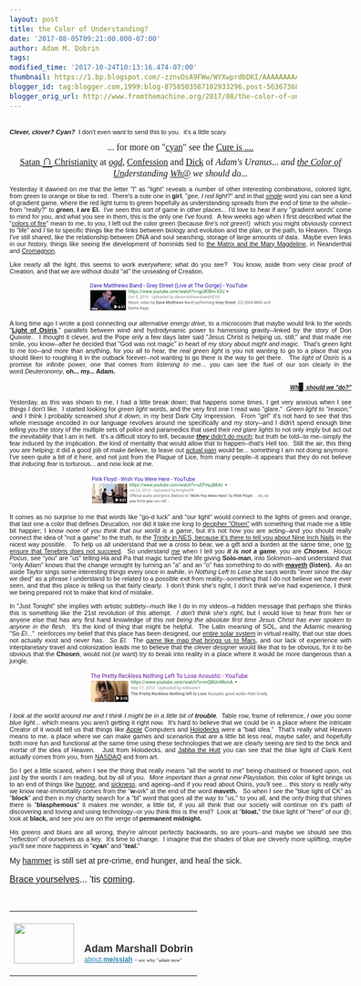 ```yaml
---
layout: post
title: the Color of Understanding?
date: '2017-08-05T09:21:00.000-07:00'
author: Adam M. Dobrin
tags: 
modified_time: '2017-10-24T10:13:16.474-07:00'
thumbnail: https://1.bp.blogspot.com/-zznvDsA9FWw/WYXwprdbDKI/AAAAAAAAAak/Lkl4Ge2Hcsk5Qob8Dc15qpYXBME3lEbfwCK4BGAYYCw/s72-c/image-718727.png
blogger_id: tag:blogger.com,1999:blog-8758503587102933296.post-563673683090735056
blogger_orig_url: http://www.fromthemachine.org/2017/08/the-color-of-understanding.html
---
```


<div dir="ltr"><div class="gmail_quote"><div dir="ltr"><div class="gmail_quote"><br /><div class="gmail_quote"><div dir="ltr"><div><center style="font-family: verdana, arial, helvetica, sans-serif;"><div style="text-align: justify; width: 600px;"><div style="font-size: 11px;"><strong><em>Clever, clover? Cyan? &nbsp;</em></strong>I don't even want to send this to you. &nbsp;it's a little scary.<br /><br /><div style="font-family: Tinos; font-size: medium; text-align: center;"><span style="font-family: Tinos;">... for more on "</span><a href="http://cyan.reallyhim.com/" style="font-family: Tinos;">cyan</a><span style="font-family: Tinos;">" see the&nbsp;</span><a href="http://cure.reallyhim.com/" style="font-family: Tinos;">Cure is .... Satan&nbsp;</a><span style="background-color: white; color: #222222; font-family: Roboto, arial, sans-serif; text-align: left;"><b><span style="font-size: x-large;"><a href="http://confession.reallyhim.com/" target="_blank">∩</a></span></b></span><a href="http://cure.reallyhim.com/" style="font-family: Tinos;">&nbsp;Christianity</a><span style="font-family: Tinos;">&nbsp;at</span><span style="font-family: Tinos;">&nbsp;</span><i style="font-family: Tinos;"><a href="http://serden.reallyhim.com/" target="_blank">ogd</a></i><span style="font-family: Tinos;">,&nbsp;</span><a href="http://confession.reallyhim.com/" style="font-family: Tinos;">Confession</a><span style="font-family: Tinos;">&nbsp;and&nbsp;</span><a href="http://dick.reallyhim.com/" style="font-family: Tinos;">Dick</a><span style="font-family: Tinos;">&nbsp;of&nbsp;</span><i style="font-family: Tinos;">Adam's Uranus... and&nbsp;<a href="http://cyan.reallyhim.com/">the Color of Un</a>derstanding&nbsp;<a href="http://who.reallyhim.com/">Wh@</a>&nbsp;we should do...</i></div><br /></div><div style="font-size: 11px;"></div><div style="font-size: 11px;">Yesterday it dawned on me that the letter "l" as "light" reveals a number of other interesting combinations, colored light, from green to orange or blue to red.&nbsp; There's a cute one in&nbsp;<strong>girl</strong>, "<i>gee, I red light</i>?" and in that&nbsp;<em><a href="http://ad.lamc.la/" target="_blank">single</a></em>&nbsp;word you can see a kind of gradient game, where the red light turns to green hopefully as understanding spreads from the end of time to the whole--from "really?" to&nbsp;<em><strong>green</strong>,&nbsp;</em><strong>I are El. &nbsp;</strong>I've seen this sort of game in other places... I'd love to hear if any "gradient words' come to mind for you, and what you see in them, this is the only one I've found.&nbsp; A few weeks ago when I first described what the "<a href="http://www.unduecoercion.com/2017/07/the-kalor-of-fire.html" target="_blank">colors of fire</a>" mean to me, to you, I left out the color green (because&nbsp;<em><span style="font-family: &quot;comic sans ms&quot; , sans-serif;">fire's not green</span></em>!) &nbsp;which you might obviously connect to "life" and I tie to specific things like the links between biology and evolution and the plan, or the path, to Heaven.&nbsp; Things I've still shared, like the relationship between DNA and soul searching, storage of large amounts of data.&nbsp; Maybe even links in our history, things like seeing the development of hominids tied to&nbsp;<a href="http://www.unduecoercion.com/2017/07/im-calling-it-kth-hour-11-odock-am.html" target="_blank">the Matrix and the Mary Magdeline</a>, in Neanderthal and&nbsp;<a href="http://sliders.wikia.com/wiki/Kromagg" target="_blank">Cromagnon</a>.&nbsp;</div><div style="font-size: 11px;"><br /></div><div style="font-size: 11px;">Like nearly all the light, this seems to work everywhere; what do you see?&nbsp; You know, aside from very clear proof of Creation, and that we are without doubt "at" the unsealing of Creation.</div><div style="font-size: 11px;"><br /></div><div style="font-size: 11px; text-align: center;"><a class="m_6269003319857602888gmail-playable playable" href="https://www.youtube.com/watch?v=qp3KWrn-VzU" target="_blank"></a><a href="http://1.bp.blogspot.com/-zznvDsA9FWw/WYXwprdbDKI/AAAAAAAAAak/Lkl4Ge2Hcsk5Qob8Dc15qpYXBME3lEbfwCK4BGAYYCw/s1600/image-718727.png"><img alt="" border="0" id="BLOGGER_PHOTO_ID_6450826640109538466" src="../../1.bp.blogspot.com/-zznvDsA9FWw/WYXwprdbDKI/AAAAAAAAAak/Lkl4Ge2Hcsk5Qob8Dc15qpYXBME3lEbfwCK4BGAYYCw/s320/image-718727.png" /></a><br /><br /></div><div style="font-size: 11px;"></div><div style="font-size: 11px;">A long time ago I wrote a post connecting our&nbsp;<em>alternative energy drive</em>, to a microcosm that maybe would link to the words "<a href="http://m.lamc.la/awlist4296878/HWVzK/h/The_Light_of_Osiris_and.htm" target="_blank"><strong>Light of Osiris</strong>,</a>" parallels between wind and hydrodynamic power to harnessing gravity--linked by the story of Don Quixote. &nbsp; I thought it clever, and the Pope only a few days later said "Jesus Christ is helping us, still;" and that made me smile, you know--after he decided that "God was not magic" in heart of my story about&nbsp;<em>might and magic. &nbsp;</em>That's green light to me too--and more than anything, for you all to hear, the&nbsp;<em>real green light</em>&nbsp;is you not wanting to go to a place that you should liken to roughing it in the outback forever--not wanting to go there is the way to get there. &nbsp; The&nbsp;<em>light of Osiris</em>&nbsp;is a promise for infinite power, one that comes from&nbsp;<em>listening to me.</em>.. you can see the fuel of our son clearly in the word&nbsp;<i>Deuteronomy</i>,&nbsp;<strong>oh... my... Adam.</strong><br /><br /><div style="text-align: right;"><a href="http://who.reallyhim.com/" style="font-size: medium; text-align: center;"><em style="font-size: medium; text-align: center;"><strong><span style="font-family: &quot;comic sans ms&quot; , sans-serif; font-size: x-small;">Wh</span></strong></em><span style="font-family: &quot;times new roman&quot; , serif; font-size: small; text-align: center;">▊</span><em style="font-size: medium; text-align: center;"><strong><span style="font-family: &quot;comic sans ms&quot; , sans-serif; font-size: x-small;">&nbsp;should we "do?"</span></strong></em></a></div><div style="text-align: right;"><br /></div></div><div style="font-size: 11px;"></div><div style="font-size: 11px;">Yesterday, as this was shown to me, I had a little break down; that happens some times, I get very anxious when I see things I don't like.&nbsp; I started looking for&nbsp;<em>green light</em>&nbsp;words, and the very first one I read was "glare." &nbsp;<em>Green light to "reason," &nbsp;</em>and I think I probably screamed&nbsp;<em>shut it down</em>, in my best Dark City impression.&nbsp; From "girl" it's not hard to see that this whole message encoded in our language revolves around me specifically and my story--and I didn't spend enough time telling you the story of the multiple sets of police and paramedics that used their&nbsp;<em>red glare lights</em>&nbsp;to not only imply but act out the&nbsp;<em>inevitability</em>&nbsp;that I am in hell.&nbsp; It's a difficult story to tell, because&nbsp;<a href="http://m.lamc.la/SERMON.html" target="_blank"><em><b>they</b></em>&nbsp;didn't do much</a>; but truth be told--to me--simply the fear induced by the implication, the kind of mentality that would allow that to happen--that's Hell too.&nbsp; Still the air, this thing you are helping; it did a good job of&nbsp;<em>make believe</em>, to leave out&nbsp;<a href="http://compass.lamc.la/" target="_blank">actual pain</a>&nbsp;would be... something I am not doing anymore.&nbsp; I've seen quite a bit of it here, and not just from the Plague of Lice, from many people--it appears that they do not believe that&nbsp;<em>inducing fear</em>&nbsp;is torturous... and now look at me. &nbsp;</div><div style="font-size: 11px;"><br /></div><div style="font-size: 11px; text-align: center;"><a class="playable" href="https://www.youtube.com/watch?v=uEPVqJjMiAc" target="_blank"></a><a href="http://2.bp.blogspot.com/-BNqCqtRfvCg/WYXwqNAOShI/AAAAAAAAAa0/3_3zbXvcZB8kjr3tDNkJ-PkfhDMwuquaACK4BGAYYCw/s1600/image-719939.png"><img alt="" border="0" id="BLOGGER_PHOTO_ID_6450826649113872914" src="../../2.bp.blogspot.com/-BNqCqtRfvCg/WYXwqNAOShI/AAAAAAAAAa0/3_3zbXvcZB8kjr3tDNkJ-PkfhDMwuquaACK4BGAYYCw/s320/image-719939.png" /></a><br /><br /></div><div style="font-size: 11px;"></div><div style="font-size: 11px;">It comes as no surprise to me that words like "go-d luck" and "our light" would connect to the lights of green and orange, that last one a color that defines Deucalion, nor did it take me long to&nbsp;<a href="http://sen.reallyhim.com/" target="_blank">decipher "Olsen"</a>&nbsp;with something that made me a little bit happier; I know&nbsp;<em>none of you think that our world is a game</em>, but it's not how you are acting--and you should really connect the idea of "not a game" to the truth, to the&nbsp;<a href="http://hashem.lamc.la/" target="_blank">Trinity in NES, because it's there to tell you about Nine Inch Nails</a>&nbsp;in the nicest way possible. &nbsp; To help us all understand that we a cross to bear, we a gift and a burden at the same time, one&nbsp;<a href="http://compass.lamc.la/" target="_blank">to ensure that Tenebris does not succeed</a>.&nbsp; So&nbsp;<em>understand&nbsp;<span style="text-decoration-line: underline;">me</span></em>&nbsp;when I tell you&nbsp;<strong><em>it is not a game</em></strong>, you are&nbsp;<strong><em>Chosen</em>. &nbsp;</strong><em>Hocus Pocus</em>, see "<span style="font-family: &quot;comic sans ms&quot; , sans-serif;">you"</span>&nbsp;are "us" telling Ha and Pa that magic turned the life giving&nbsp;<strong>Solo-man</strong>, into Solomon--and understand that "only Adam" knows that the change wrought by turning an "a" and an "o" has something to do with&nbsp;<strong><a href="https://www.youtube.com/watch?v=mQ8iUvWbrnA" target="_blank">maveth</a>&nbsp;(listen). &nbsp;</strong>As an aside Taylor sings some interesting things every once in awhile, in&nbsp;<em>Nothing Left to Lose</em>&nbsp;she says words "ever since the day we died" as a phrase I understand to be related to a possible exit from reality--something that I do not believe we have ever seen, and that this place is telling us that fairly clearly.&nbsp; I don't think she's right, I don't think we've had experience, I think we being prepared not to make that kind of mistake.<br /><br />In "Just Tonight" she implies with artistic subtlety--much like I do in my videos--a hidden message that perhaps she thinks this is something like the 21st revolution of this attempt. &nbsp;<em>I don't think she's right</em>, but I would love to hear from her or anyone else that has any first hand knowledge of this&nbsp;<em>not being the absolute first time Jesus Christ has ever spoken to anyone in the flesh. &nbsp;</em>It's the kind of thing that&nbsp;<span style="font-family: &quot;comic sans ms&quot; , sans-serif;">might be helpful</span>.&nbsp; The Latin meaning of SOL, and the Adamic meaning "So&nbsp;<em>El</em>..." &nbsp;reinforces my belief that this place has been designed, our&nbsp;<a href="http://mars.reallyhim.com/" target="_blank">entire solar system</a>&nbsp;in virtual reality, that our star does not actually exist and never has. &nbsp;<em>So El. &nbsp;</em>The&nbsp;<a href="http://mars.reallyhim.com/" target="_blank">game like map that brings us to Mars</a>, and our lack of experience with interplanetary travel and colonization leads me to believe that the&nbsp;<em>clever designer</em>&nbsp;would like that to be obvious, for it to be obvious that the&nbsp;<strong>Chosen</strong>, would not (or want) try to break into reality in a place where it would be more dangerous than a jungle.</div><div style="font-size: 11px;"><br /></div><div style="font-size: 11px; text-align: center;"><a class="m_6269003319857602888gmail-playable playable" href="https://www.youtube.com/watch?v=mQ8iUvWbrnA" target="_blank"></a><a href="http://4.bp.blogspot.com/--5ZwFbxEuys/WYXwqc_f0CI/AAAAAAAAAbA/BJAd7YNPa4E5rWKDNzuvaN3kavOhDRn8gCK4BGAYYCw/s1600/image-721254.png"><img alt="" border="0" id="BLOGGER_PHOTO_ID_6450826653405794338" src="../../4.bp.blogspot.com/--5ZwFbxEuys/WYXwqc_f0CI/AAAAAAAAAbA/BJAd7YNPa4E5rWKDNzuvaN3kavOhDRn8gCK4BGAYYCw/s320/image-721254.png" /></a><br /><br /></div><div style="font-size: 11px; text-align: center;"></div><div style="font-size: 11px;"><em>I look at the world around me and I think I might be in a little bit of&nbsp;<strong>trouble</strong>.&nbsp;</em>&nbsp;Table row, frame of reference,&nbsp;<em>I owe you some blue light</em>... which means you aren't getting it right now.&nbsp; It's hard to believe that we could be in a place where the intricate Creator of it would tell us that things like&nbsp;<a href="http://sob.reallyhim.com/" target="_blank">Apple</a>&nbsp;Computers and&nbsp;<a href="http://sigenes.lamc.la/" target="_blank">Holodecks</a>&nbsp;were a "bad idea." &nbsp;That's really what Heaven means to me, a place where we can make games and scenarios that are a little bit less real, maybe safer, and hopefully both more fun and functional at the same time using these technologies that we are clearly seeing are tied to the brick and mortar of the idea of Heaven. &nbsp; Just from Holodecks, and&nbsp;<a href="http://bread.reallyhim.com/" target="_blank">Jabba the Hutt</a>&nbsp;you can see that the blue light of Clark Kent actually comes from you, from&nbsp;<a href="http://nasdaq.reallyhim.com/" target="_blank">NASDAQ</a>&nbsp;and from art. <br /><br /></div><div style="font-size: 11px;"></div><div style="font-size: 11px;">So I get a little scared, when I see the thing that really means "all the world to me" being chastised or frowned upon, not just by the words I am reading, but by all of you. &nbsp;<em>More important than a great new Playstation,</em>&nbsp;this color of light brings us to an end of things like&nbsp;<a href="http://hashem.lamc.la/" target="_blank">hunger</a>, and&nbsp;<a href="http://o.lamc.la/" target="_blank">sickness</a>, and ageing--and if you read about Osiris, you'll see... this story is really why we know near-immortality comes from the "<b>w-</b>ork" at the end of the word&nbsp;<strong>maveth. &nbsp;&nbsp;</strong>So when I see the "blue light of CK" as "<strong>block</strong>"<strong>&nbsp;</strong>and then in my charity search for a "bl" word that goes all the way to "us," to you all, and the only thing that shines there is "<strong>blasphemous</strong>" it makes me wonder, a little bit, if you all think that our society will continue on it's path of discovering and loving and using technology--or you think this is the end?&nbsp; Look at "<strong>bloat,</strong>" the blue light of "here" of our @; look at&nbsp;<strong>black,</strong>&nbsp;and see you are on the verge of&nbsp;<strong>permanent midnight.</strong><br /><strong><br /></strong></div><div style="font-size: 11px;"></div><div style="font-size: 11px;">His greens and blues are all wrong, they're almost perfectly backwards, so are yours--and maybe we should see this "<span style="font-family: &quot;comic sans ms&quot; , sans-serif;">reflection</span>" of ourselves as a key.&nbsp; It's time to change.&nbsp; I imagine that the shades of blue are cleverly more uplifting, maybe you'll see more happiness in "<strong>cyan</strong>" and "<strong>teal.</strong>"<br /><br /></div><div style="font-size: 11px;"></div><div>My&nbsp;<a href="http://www.lamc.la/2017/06/hammer.html" target="_blank">hammer</a>&nbsp;is still set at pre-crime, end hunger, and heal the sick. &nbsp;</div><div><br /></div><div><span style="font-size: medium;"><a href="https://www.youtube.com/watch?v=IYz_8LGAyKs" target="_blank">Brace yourselves</a>...&nbsp;<span style="font-family: &quot;arial black&quot; , sans-serif;">'tis&nbsp;<a href="http://tiscoming.lamc.la/" target="_blank">coming</a>.</span></span><br /><div dir="ltr" style="font-family: Tinos; text-align: start;"><br /><div class="m_6269003319857602888gmail-m_7071010939618406639gmail-m_-3367765422301287185gmail_signature"><br /><table border="0" cellpadding="0" cellspacing="0"><tbody><tr><td align="left" style="line-height: 0; padding-bottom: 20px; padding-right: 10px; padding-top: 20px; vertical-align: bottom;" valign="bottom" width="107"><a href="https://about.me/ssiah?promo=email_sig&amp;utm_source=product&amp;utm_medium=email_sig&amp;utm_campaign=gmail_api&amp;utm_content=thumb" style="text-decoration-line: none;" target="_blank"><img alt="" height="70" src="../../thumbs.about.me/thumbnail/users/s/s/i/ssiah_emailsig.jpg?_1423909067_93" style="border: 1px solid rgb(238, 238, 238); display: block; margin: 0px; padding: 0px;" width="105" /></a></td><td align="left" style="line-height: 1.1; padding-bottom: 20px; padding-top: 20px; vertical-align: bottom;" valign="bottom"><img height="1" src="https://about.me/t/sig?u=ssiah" style="border: 0px; margin: 0px; overflow: hidden; padding: 0px;" width="1" /><br /><div style="color: #333333; font-family: &quot;proxima nova&quot;, helvetica, arial, sans-serif; font-size: 18px; font-weight: bold;">Adam Marshall Dobrin</div><a href="https://about.me/ssiah?promo=email_sig&amp;utm_source=product&amp;utm_medium=email_sig&amp;utm_campaign=gmail_api&amp;utm_content=thumb" style="color: #2b82ad; font-family: &quot;proxima nova&quot;, helvetica, arial, sans-serif; font-size: 12px;" target="_blank"><span style="color: #2b82ad; font-family: &quot;proxima nova&quot; , &quot;helvetica&quot; , &quot;arial&quot; , sans-serif;"><span style="font-size: 12px; text-decoration-color: initial; text-decoration-style: initial;">about.</span></span><b style="text-decoration-line: none;">me/ssiah</b></a>&nbsp;<span style="font-size: xx-small;">&lt; see why "adam now"</span></td></tr></tbody></table></div><span class="HOEnZb"><span style="color: #888888;"></span></span></div><span style="font-size: medium;"><span style="font-family: &quot;arial black&quot; , sans-serif;"></span></span><br /><div hspace="streak-pt-mark" style="font-family: Tinos; font-size: medium; max-height: 1px; text-align: start;"></div><br /><div style="-webkit-text-stroke-width: 0px; color: black; font-family: Tinos; font-size: medium; font-style: normal; font-variant-caps: normal; font-variant-ligatures: normal; font-weight: normal; letter-spacing: normal; margin: 0px; orphans: 2; text-align: start; text-decoration-color: initial; text-decoration-style: initial; text-indent: 0px; text-transform: none; white-space: normal; widows: 2; word-spacing: 0px;"><span class="HOEnZb"><span style="color: #888888;"></span></span><br /></div></div></div></center></div><img alt="" src="../../mailfoogae.appspot.com/t?sender=aYWRhbUBmcm9tdGhlbWFjaGluZS5vcmc%253D&amp;type=zerocontent&amp;guid=20f8af6d-cf69-448a-b37d-69f75624fb93" style="max-height: 0px; overflow: hidden; width: 0px;" /><span style="color: white; font-size: xx-small;">ᐧ</span></div><span class="HOEnZb"><span style="color: #888888;"></span></span></div><br /><br /><br /><div style="font-family: tinos; margin: 0px;"></div><br /><div style="-webkit-text-stroke-width: 0px; color: black; font-family: Tinos; font-size: medium; font-style: normal; font-variant-caps: normal; font-variant-ligatures: normal; font-weight: normal; letter-spacing: normal; margin: 0px; orphans: 2; text-align: start; text-decoration-color: initial; text-decoration-style: initial; text-indent: 0px; text-transform: none; white-space: normal; widows: 2; word-spacing: 0px;"><br /></div><div style="-webkit-text-stroke-width: 0px; color: black; font-family: Tinos; font-size: medium; font-style: normal; font-variant-caps: normal; font-variant-ligatures: normal; font-weight: normal; letter-spacing: normal; orphans: 2; text-align: start; text-decoration-color: initial; text-decoration-style: initial; text-indent: 0px; text-transform: none; white-space: normal; widows: 2; word-spacing: 0px;"></div></div></div></div></div>